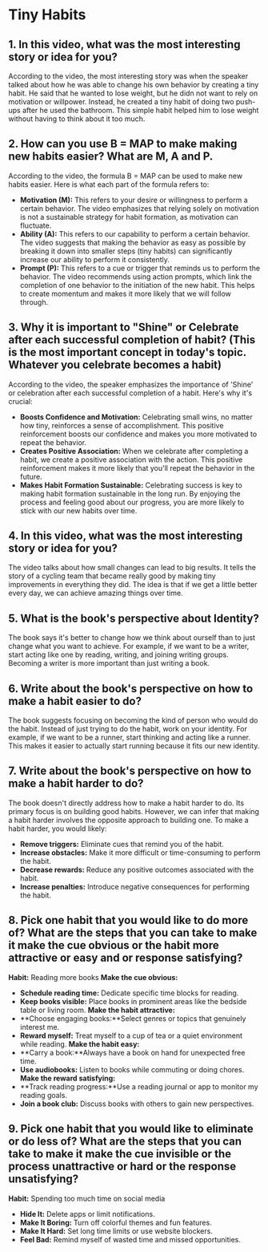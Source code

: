 # Tiny Habits

## 1. In this video, what was the most interesting story or idea for you?

According to the video, the most interesting story was when the speaker talked about how he was able to change his own behavior by creating a tiny habit. He said that he wanted to lose weight, but he didn not want to rely on motivation or willpower. Instead, he created a tiny habit of doing two push-ups after he used the bathroom. This simple habit helped him to lose weight without having to think about it too much.

## 2. How can you use B = MAP to make making new habits easier? What are M, A and P.

According to the video, the formula B = MAP can be used to make new habits easier. Here is what each part of the formula refers to:

- **Motivation (M):** This refers to your desire or willingness to perform a certain behavior. The video emphasizes that relying solely on motivation is not a sustainable strategy for habit formation, as motivation can fluctuate.
- **Ability (A):** This refers to our capability to perform a certain behavior. The video suggests that making the behavior as easy as possible by breaking it down into smaller steps (tiny habits) can significantly increase our ability to perform it consistently.
- **Prompt (P):** This refers to a cue or trigger that reminds us to perform the behavior. The video recommends using action prompts, which link the completion of one behavior to the initiation of the new habit. This helps to create momentum and makes it more likely that we will follow through.

## 3. Why it is important to "Shine" or Celebrate after each successful completion of habit? (This is the most important concept in today's topic. Whatever you celebrate becomes a habit)

According to the video, the speaker emphasizes the importance of 'Shine' or celebration after each successful completion of a habit. Here's why it's crucial:

- **Boosts Confidence and Motivation:** Celebrating small wins, no matter how tiny, reinforces a sense of accomplishment. This positive reinforcement boosts our confidence and makes you more motivated to repeat the behavior.
- **Creates Positive Association:** When we celebrate after completing a habit, we create a positive association with the action. This positive reinforcement makes it more likely that you'll repeat the behavior in the future.
- **Makes Habit Formation Sustainable:** Celebrating success is key to making habit formation sustainable in the long run. By enjoying the process and feeling good about our progress, you are more likely to stick with our new habits over time.

## 4. In this video, what was the most interesting story or idea for you?

The video talks about how small changes can lead to big results.
It tells the story of a cycling team that became really good by making tiny improvements in everything they did. The idea is that if we get a little better every day, we can achieve amazing things over time.

## 5. What is the book's perspective about Identity?

The book says it's better to change how we think about ourself than to just change what you want to achieve.
For example, if we want to be a writer, start acting like one by reading, writing, and joining writing groups. Becoming a writer is more important than just writing a book.

## 6. Write about the book's perspective on how to make a habit easier to do?

The book suggests focusing on becoming the kind of person who would do the habit.
Instead of just trying to do the habit, work on your identity. For example, if we want to be a runner, start thinking and acting like a runner. This makes it easier to actually start running because it fits our new identity.

## 7. Write about the book's perspective on how to make a habit harder to do?

The book doesn't directly address how to make a habit harder to do. Its primary focus is on building good habits. However, we can infer that making a habit harder involves the opposite approach to building one.
To make a habit harder, you would likely:

- **Remove triggers:** Eliminate cues that remind you of the habit.
- **Increase obstacles:** Make it more difficult or time-consuming to perform the habit.
- **Decrease rewards:** Reduce any positive outcomes associated with the habit.
- **Increase penalties:** Introduce negative consequences for performing the habit.

## 8. Pick one habit that you would like to do more of? What are the steps that you can take to make it make the cue obvious or the habit more attractive or easy and or response satisfying?

**Habit:** Reading more books
**Make the cue obvious:**

- **Schedule reading time:** Dedicate specific time blocks for reading.
- **Keep books visible:** Place books in prominent areas like the bedside table or living room.
  **Make the habit attractive:**
- **Choose engaging books:**Select genres or topics that genuinely interest me.
- **Reward myself:** Treat myself to a cup of tea or a quiet environment while reading.
  **Make the habit easy:**
- **Carry a book:**Always have a book on hand for unexpected free time.
- **Use audiobooks:** Listen to books while commuting or doing chores.
  **Make the reward satisfying:**
- **Track reading progress:**Use a reading journal or app to monitor my reading goals.
- **Join a book club:** Discuss books with others to gain new perspectives.

## 9. Pick one habit that you would like to eliminate or do less of? What are the steps that you can take to make it make the cue invisible or the process unattractive or hard or the response unsatisfying?

**Habit:** Spending too much time on social media

- **Hide It:** Delete apps or limit notifications.
- **Make It Boring:** Turn off colorful themes and fun features.
- **Make It Hard:** Set long time limits or use website blockers.
- **Feel Bad:** Remind myself of wasted time and missed opportunities.
